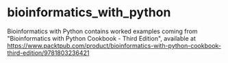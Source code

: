 # bioinformatics_with_python
Bioinformatics with Python contains worked examples coming from "Bioinformatics with Python Cookbook - Third Edition", available at https://www.packtpub.com/product/bioinformatics-with-python-cookbook-third-edition/9781803236421
